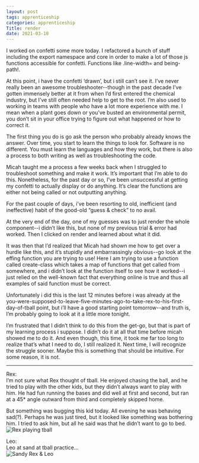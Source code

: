 ```yaml
---
layout: post 
tags: apprenticeship
categories: apprenticeship
Title: render
date: 2021-03-10
---
```


I worked on confetti some more today.  I refactored a bunch of stuff including the export namespace and core in order to make a lot of those js functions accessible for confetti.  Functions like .line-width= and being-path!.  

At this point, i have the confetti ‘drawn’, but i still can’t see it.  I’ve never really been an awesome troubleshooter--though in the past decade I’ve gotten immensely better at it from when I’d first entered the chemical industry, but I’ve still often needed help to get to the root.  I’m also used to working in teams with people who have a lot more experience with me.  I mean when a plant goes down or you’ve busted an environmental permit, you don’t sit in your office trying to figure out what happened or how to correct it.  

The first thing you do is go ask the person who probably already knows the answer.  Over time, you start to learn the things to look for.  Software is no different.  You must learn the languages and how they work, but there is also a process to both writing as well as troubleshooting the code.  

Micah taught me a process a few weeks back when I struggled to troubleshoot something and make it work.  It’s important that I’m able to do this.  Nonetheless, for the past day or so, I’ve been unsuccessful at getting my confetti to actually display or do anything.  It’s clear the functions are either not being called or not outputting anything.  

For the past couple of days, i’ve been resorting to old, inefficient (and ineffective) habit of the good-old “guess & check” to no avail.  

At the very end of the day, one of my guesses was to just render the whole component--i didn’t like this, but none of my previous trial & error had worked.  Then I clicked on render and learned about what it did.  

It was then that I’d realized that Micah had shown me how to get over a hurdle like this, and it’s stupidly and embarrassingly obvious--go look at the effing function you are trying to use!  Here I am trying to use a function called create-class which takes a map of functions that get called from somewhere, and i didn’t look at the function itself to see how it worked--i just relied on the well-known fact that everything online is true and thus all examples of said function must be correct.

Unfortunately i did this is the last 12 minutes before i was already at the you-were-supposed-to-leave-five-minutes-ago-to-take-rex-to-his-first-day-of-tball point, but i’ll have a good starting point tomorrow--and truth is, I’m probably going to look at it a little more tonight.

I’m frustrated that I didn’t think to do this from the get-go, but that is part of my learning process i suppose.  I didn’t do it at all that time before micah showed me to do it.  And even though, this time, it took me far too long to realize that’s what I need to do, I still realized it.  Next time, I will recognize the struggle sooner.  Maybe this is something that should be intuitive.  For some reason, it is not.

***

Rex:  
I’m not sure what Rex thought of tball.  He enjoyed chasing the ball, and he tried to play with the other kids, but they didn’t always want to play with him.  He had fun running the bases and did well at first and second, but ran at a 45* angle outward from third and completely skipped home.  

But something was bugging this kid today.  All evening he was behaving sad(?).  Perhaps he was just tired, but it looked like something was bothering him.  I tried to ask him, but all he said was that he didn’t want to go to bed.  
![Rex playing tball](http://maniginam.github.io/apprenticeship/pics&vids/rexAtTball.jpeg#thumbnail)

Leo:  
Leo at sand at tball practice…  
![Sandy Rex & Leo](http://maniginam.github.io/apprenticeship/pics&vids/sandyRexAndLeo.jpeg#thumbnail)
